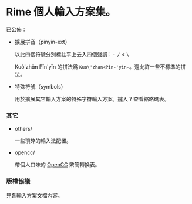 # Rime 個人輸入方案集。

已公佈：

*   擴展拼音（pinyin-ext）

    以此四個符號分別標註平上去入四個聲調：<kbd>-</kbd> <kbd>/</kbd> <kbd>\<</kbd> <kbd>\\</kbd>

    Kuò'zhɑ̌n Pīn'yīn 的拼法爲 `Kuo\'zhan<Pin-'yin-`。還允許一些不標準的拼法。

*   特殊符號（symbols）

    用於擴展其它輸入方案的特殊字符輸入方案。鍵入 ? 查看縮略碼表。


### 其它

*   others/

    一些瑣碎的輸入法配置。

*   opencc/

    帶個人口味的 [OpenCC] 繁簡轉換表。

[OpenCC]: https://github.com/BYVoid/OpenCC/


### 版權協議

見各輸入方案文檔內容。
